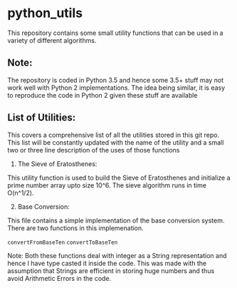 # python_utils
This repository contains some small utility functions that can be used in a variety of different algorithms. 

## Note:

The repository is coded in Python 3.5 and hence some 3.5+ stuff may not work well with Python 2 implementations. The idea being similar, it is easy to reproduce the code in Python 2 given these stuff are available

## List of Utilities:

This covers a comprehensive list of all the utilities stored in this git repo. This list will be constantly updated with the name of the utility and a small two or three line description of the uses of those functions

1. The Sieve of Eratosthenes:
 
This utility function is used to build the Sieve of Eratosthenes and initialize a prime number array upto size 10^6. The sieve algorithm runs in time O(n^1/2).

2. Base Conversion:

This file contains a simple implementation of the base conversion system. There are two functions in this implemenation.

`convertFromBaseTen`
`convertToBaseTen`

Note: Both these functions deal with integer as a String representation and hence I have type casted it inside the code. This was made with the assumption that Strings are efficient in storing huge numbers and thus avoid Arithmetic Errors in the code. 
    
